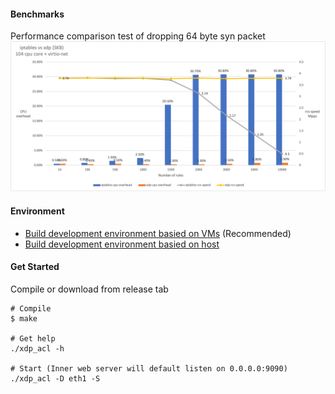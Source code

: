 
#### Benchmarks

Performance comparison test of dropping 64 byte syn packet
![alt benchmarks](./docs/pk.png "iptables vs xdp")

#### Environment
* [Build development environment basied on VMs](./playground) (Recommended)
* [Build development environment basied on host](./docs/development_dependencies.md)


#### Get Started

Compile or download from release tab
```
# Compile
$ make

# Get help
./xdp_acl -h

# Start (Inner web server will default listen on 0.0.0.0:9090)
./xdp_acl -D eth1 -S
```


